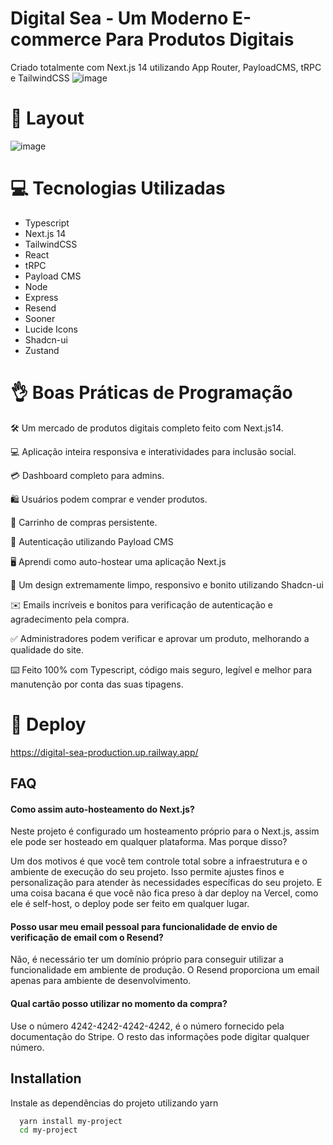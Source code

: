 # Digital Sea - Um Moderno E-commerce Para Produtos Digitais


Criado totalmente com Next.js 14 utilizando App Router, PayloadCMS, tRPC e TailwindCSS
![image](https://github.com/devIgor1/digital-sea/assets/88665118/d7494d22-1560-4c3b-a656-74ff4877cc4b)

# 🎨 Layout
![image](https://github.com/devIgor1/digital-sea/assets/88665118/8c1e3cdb-79f1-4e7f-bbed-fa0e09992267)

# 💻 Tecnologias Utilizadas

- Typescript
- Next.js 14
- TailwindCSS
- React
- tRPC
- Payload CMS
- Node
- Express
- Resend
- Sooner
- Lucide Icons
- Shadcn-ui
- Zustand

# 👌 Boas Práticas de Programação

🛠️ Um mercado de produtos digitais completo feito com Next.js14.

💻 Aplicação inteira responsiva e interatividades para inclusão social.

💳 Dashboard completo para admins.

🛍️ Usuários podem comprar e vender produtos.

🛒 Carrinho de compras persistente.

🔑 Autenticação utilizando Payload CMS

🖥️ Aprendi como auto-hostear uma aplicação Next.js

🌟 Um design extremamente limpo, responsivo e bonito utilizando Shadcn-ui

✉️ Emails incríveis e bonitos para verificação de autenticação e agradecimento pela compra.

✅ Administradores podem verificar e aprovar um produto, melhorando a qualidade do site.

⌨️ Feito 100% com Typescript, código mais seguro, legível e melhor para manutenção por 
conta das suas tipagens.

# 👾 Deploy

https://digital-sea-production.up.railway.app/

## FAQ

#### Como assim auto-hosteamento do Next.js?

Neste projeto é configurado um hosteamento próprio para o Next.js, assim ele pode ser hosteado em qualquer plataforma. Mas porque disso? 

Um dos motivos é que você tem controle total sobre a infraestrutura e o ambiente de execução do seu projeto. Isso permite ajustes finos e personalização para atender às necessidades específicas do seu projeto. E uma coisa bacana é que você não fica preso à dar deploy na Vercel, como ele é self-host, o deploy pode ser feito em qualquer lugar.

#### Posso usar meu email pessoal para funcionalidade de envio de verificação de email com o Resend?

Não, é necessário ter um domínio próprio para conseguir utilizar a funcionalidade em ambiente de produção. O Resend proporciona um email apenas para ambiente de desenvolvimento.

#### Qual cartão posso utilizar no momento da compra?

Use o número 4242-4242-4242-4242, é o número fornecido pela documentação do Stripe. O resto das informações pode digitar qualquer número.

## Installation

Instale as dependências do projeto utilizando yarn

```bash
  yarn install my-project
  cd my-project
```

